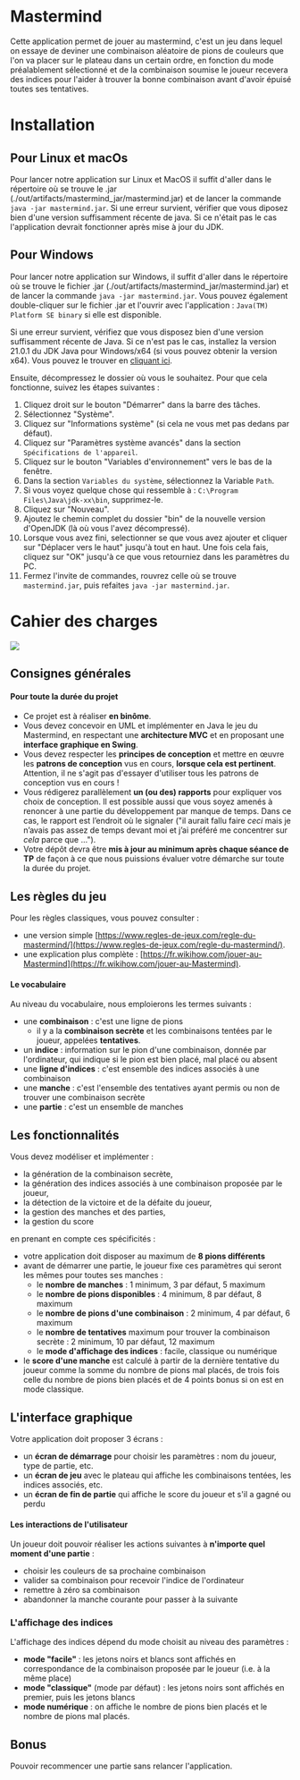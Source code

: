 Mastermind
==========

Cette application permet de jouer au mastermind, c'est un jeu dans lequel on essaye de deviner une combinaison aléatoire de pions de couleurs que l'on va placer sur le plateau dans un certain ordre, en fonction du mode préalablement sélectionné et de la combinaison soumise le joueur recevera des indices pour l'aider à trouver la bonne combinaison avant d'avoir épuisé toutes ses tentatives.

Installation
============

## Pour Linux et macOs

Pour lancer notre application sur Linux et MacOS il suffit d'aller dans le répertoire où se trouve le .jar (./out/artifacts/mastermind_jar/mastermind.jar) et de lancer
la commande ``java -jar mastermind.jar``.
Si une erreur survient, vérifier que vous diposez bien d'une version suffisamment récente de java.
Si ce n'était pas le cas l'application devrait fonctionner après mise à jour du JDK.

## Pour Windows

Pour lancer notre application sur Windows, il suffit d'aller dans le répertoire où se trouve le fichier .jar (./out/artifacts/mastermind_jar/mastermind.jar) et de lancer la commande ``java -jar mastermind.jar``. Vous pouvez également double-cliquer sur le fichier .jar et l'ouvrir avec l'application : `Java(TM) Platform SE binary` si elle est disponible.

Si une erreur survient, vérifiez que vous disposez bien d'une version suffisamment récente de Java. Si ce n'est pas le cas, installez la version 21.0.1 du JDK Java pour Windows/x64 (si vous pouvez obtenir la version x64). Vous pouvez le trouver en [cliquant ici](https://jdk.java.net/21/).

Ensuite, décompressez le dossier où vous le souhaitez. Pour que cela fonctionne, suivez les étapes suivantes :

1. Cliquez droit sur le bouton "Démarrer" dans la barre des tâches.
2. Sélectionnez "Système".
3. Cliquez sur "Informations système" (si cela ne vous met pas dedans par défaut).
4. Cliquez sur "Paramètres système avancés" dans la section `Spécifications de l'appareil`.
5. Cliquez sur le bouton "Variables d'environnement" vers le bas de la fenêtre.
6. Dans la section `Variables du système`, sélectionnez la Variable `Path`.
7. Si vous voyez quelque chose qui ressemble à : `C:\Program Files\Java\jdk-xx\bin`, supprimez-le.
8. Cliquez sur "Nouveau".
9. Ajoutez le chemin complet du dossier "bin" de la nouvelle version d'OpenJDK (là où vous l'avez décompressé).
10. Lorsque vous avez fini, selectionner se que vous avez ajouter et cliquer sur "Déplacer vers le haut" jusqu'à tout en haut. Une fois cela fais, cliquez sur "OK" jusqu'à ce que vous retourniez dans les paramètres du PC.
11. Fermez l'invite de commandes, rouvrez celle où se trouve `mastermind.jar`, puis refaites ``java -jar mastermind.jar``.

Cahier des charges
==================

![](mastermind.jpg)

Consignes générales
-------------------

#### Pour toute la durée du projet

- Ce projet est à réaliser **en binôme**.
- Vous devez concevoir en UML et implémenter en Java le jeu du Mastermind, en respectant une **architecture MVC** et en proposant une **interface graphique en Swing**.
- Vous devez respecter les **principes de conception** et mettre en œuvre les **patrons de conception** vus en cours, **lorsque cela est pertinent**. Attention, il ne s'agit pas d'essayer d'utiliser tous les patrons de conception vus en cours !
- Vous rédigerez parallèlement **un (ou des) rapports** pour expliquer vos choix de conception. Il est possible aussi que vous soyez amenés à renoncer à une partie du développement par manque de temps. Dans ce cas, le rapport est l’endroit où le signaler ("il aurait fallu faire *ceci* mais je n’avais pas assez de temps devant moi et j’ai préféré me concentrer sur *cela* parce que ...").
- Votre dépôt devra être **mis à jour au minimum après chaque séance de TP** de façon à ce que nous puissions évaluer votre démarche sur toute la durée du projet.


Les règles du jeu
-----------------

Pour les règles classiques, vous pouvez consulter :

- une version simple [https://www.regles-de-jeux.com/regle-du-mastermind/](https://www.regles-de-jeux.com/regle-du-mastermind/).
- une explication plus complète : [https://fr.wikihow.com/jouer-au-Mastermind](https://fr.wikihow.com/jouer-au-Mastermind).


#### Le vocabulaire

Au niveau du vocabulaire, nous emploierons les termes suivants :

- une **combinaison** : c'est une ligne de pions
  - il y a la **combinaison secrète** et les combinaisons tentées par le joueur, appelées **tentatives**.
- un **indice** : information sur le pion d'une combinaison, donnée par l'ordinateur, qui indique si le pion est bien placé, mal placé ou absent
- une **ligne d'indices** : c'est ensemble des indices associés à une combinaison
- une **manche** : c'est l'ensemble des tentatives ayant permis ou non de trouver une combinaison secrète
- une **partie** : c'est un ensemble de manches


Les fonctionnalités
-------------------

Vous devez modéliser et implémenter :

- la génération de la combinaison secrète,
- la génération des indices associés à une combinaison proposée par le joueur,
- la détection de la victoire et de la défaite du joueur,
- la gestion des manches et des parties,
- la gestion du score

en prenant en compte ces spécificités :

- votre application doit disposer au maximum de **8 pions différents**
- avant de démarrer une partie, le joueur fixe ces paramètres qui seront les mêmes pour toutes ses manches :
  - le **nombre de manches** : 1 minimum, 3 par défaut, 5 maximum
  - le **nombre de pions disponibles** : 4 minimum, 8 par défaut, 8 maximum
  - le **nombre de pions d'une combinaison** : 2 minimum, 4 par défaut, 6 maximum
  - le **nombre de tentatives** maximum pour trouver la combinaison secrète : 2 minimum, 10 par défaut, 12 maximum
  - le **mode d'affichage des indices** : facile, classique ou numérique
- le **score d'une manche** est calculé à partir de la dernière tentative du joueur comme la somme du nombre de pions mal placés, de trois fois celle du nombre de pions bien placés et de 4 points bonus si on est en mode classique.

L'interface graphique
---------------------

Votre application doit proposer 3 écrans :

- un **écran de démarrage** pour choisir les paramètres : nom du joueur, type de partie, etc.
- un **écran de jeu** avec le plateau qui affiche les combinaisons tentées, les indices associés, etc.
- un **écran de fin de partie** qui affiche le score du joueur et s'il a gagné ou perdu

#### Les interactions de l'utilisateur

Un joueur doit pouvoir réaliser les actions suivantes à **n'importe quel moment d'une partie** :

- choisir les couleurs de sa prochaine combinaison
- valider sa combinaison pour recevoir l'indice de l'ordinateur
- remettre à zéro sa combinaison
- abandonner la manche courante pour passer à la suivante

### L'affichage des indices

L'affichage des indices dépend du mode choisit au niveau des paramètres :

- **mode "facile"** : les jetons noirs et blancs sont affichés en correspondance de la combinaison proposée par le joueur (i.e. à la même place)
- **mode "classique"** (mode par défaut) : les jetons noirs sont affichés en premier, puis les jetons blancs
- **mode numérique** : on affiche le nombre de pions bien placés et le nombre de pions mal placés.

Bonus
-----

Pouvoir recommencer une partie sans relancer l'application.

